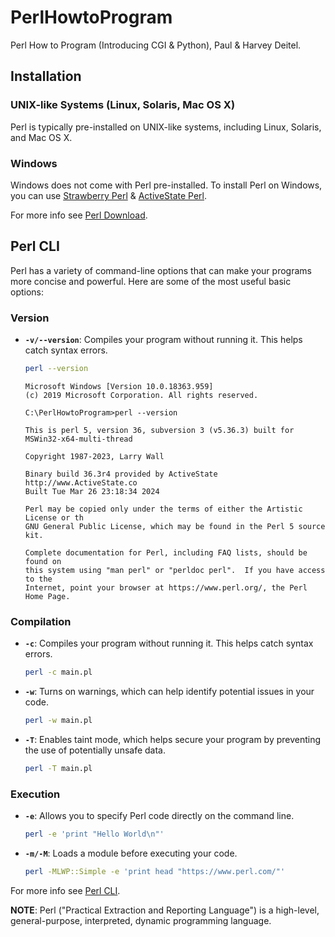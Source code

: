 # PerlHowtoProgram
Perl How to Program (Introducing CGI &amp; Python), Paul &amp; Harvey Deitel.


## Installation

### UNIX-like Systems (Linux, Solaris, Mac OS X)
Perl is typically pre-installed on UNIX-like systems, including Linux, Solaris, and Mac OS X.

### Windows
Windows does not come with Perl pre-installed. To install Perl on Windows, you can use 
[Strawberry Perl](https://strawberryperl.com/) &amp; [ActiveState Perl](https://www.activestate.com/products/perl/).

For more info see [Perl Download](https://www.perl.org/get.html).

## Perl CLI

Perl has a variety of command-line options that can make your programs more concise and powerful. Here are some of the most useful basic options:

### Version

- **`-v/--version`**: Compiles your program without running it. This helps catch syntax errors.
  ```sh
  perl --version
  ```
  
  ```text
  Microsoft Windows [Version 10.0.18363.959]
  (c) 2019 Microsoft Corporation. All rights reserved.
  
  C:\PerlHowtoProgram>perl --version
  
  This is perl 5, version 36, subversion 3 (v5.36.3) built for MSWin32-x64-multi-thread
  
  Copyright 1987-2023, Larry Wall
  
  Binary build 36.3r4 provided by ActiveState http://www.ActiveState.co
  Built Tue Mar 26 23:18:34 2024
  
  Perl may be copied only under the terms of either the Artistic License or th
  GNU General Public License, which may be found in the Perl 5 source kit.
  
  Complete documentation for Perl, including FAQ lists, should be found on
  this system using "man perl" or "perldoc perl".  If you have access to the
  Internet, point your browser at https://www.perl.org/, the Perl Home Page.
  ```

### Compilation

- **`-c`**: Compiles your program without running it. This helps catch syntax errors.
  ```sh
  perl -c main.pl
  ```

- **`-w`**: Turns on warnings, which can help identify potential issues in your code.
  ```sh
  perl -w main.pl
  ```

- **`-T`**: Enables taint mode, which helps secure your program by preventing the use of potentially unsafe data.
  ```sh
  perl -T main.pl
  ```

### Execution

- **`-e`**: Allows you to specify Perl code directly on the command line.
  ```sh
  perl -e 'print "Hello World\n"'
  ```

- **`-m/-M`**: Loads a module before executing your code.
  ```sh
  perl -MLWP::Simple -e 'print head "https://www.perl.com/"'
  ```

For more info see [Perl CLI](https://www.perl.com/pub/2004/08/09/commandline.html/).

**NOTE**: Perl ("Practical Extraction and Reporting Language") is a high-level, general-purpose, 
interpreted, dynamic programming language.
